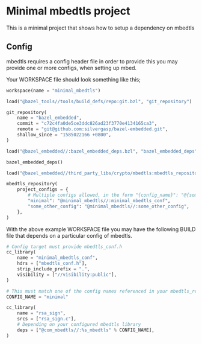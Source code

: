 # Minimal mbedtls project
This is a minimal project that shows how to setup a dependency on mbedtls

## Config
mbedtls requires a config header file in order to provide this you may provide one or more configs, when setting up mbed.

Your WORKSPACE file should look something like this;

```python
workspace(name = "minimal_mbedtls")

load("@bazel_tools//tools/build_defs/repo:git.bzl", "git_repository")

git_repository(
    name = "bazel_embedded",
    commit = "c72c4fa0de5ce3ddc826ad23f3770e4134165ca3",
    remote = "git@github.com:silvergasp/bazel-embedded.git",
    shallow_since = "1585022166 +0800",
)

load("@bazel_embedded//:bazel_embedded_deps.bzl", "bazel_embedded_deps")

bazel_embedded_deps()

load("@bazel_embedded//third_party_libs/crypto/mbedtls:mbedtls_repository.bzl", "mbedtls_repository")

mbedtls_repository(
    project_configs = {
        # Multiple configs allowed, in the form "{config_name}": "@{some_repo}//{config_cc_library_target}"
        "minimal": "@minimal_mbedtls//:minimal_mbedtls_conf",
        "some_other_config": "@minimal_mbedtls//:some_other_config",
    },
)

```

With the above example WORKSPACE file you may have the following BUILD file that depends on a particular config of mbedtls.

```python
# Config target must provide mbedtls_conf.h
cc_library(
    name = "minimal_mbedtls_conf",
    hdrs = ["mbedtls_conf.h"],
    strip_include_prefix = ".",
    visibility = ["//visibility:public"],
)

# This must match one of the config names referenced in your mbedtls_repository project_configs attribute
CONFIG_NAME = "minimal"

cc_library(
    name = "rsa_sign",
    srcs = ["rsa_sign.c"],
    # Depending on your configured mbedtls library
    deps = ["@com_mbedtls//:%s_mbedtls" % CONFIG_NAME],
)

```